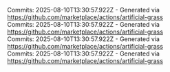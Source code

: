 Commits: 2025-08-10T13:30:57.922Z - Generated via https://github.com/marketplace/actions/artificial-grass
<br>
Commits: 2025-08-10T13:30:57.922Z - Generated via https://github.com/marketplace/actions/artificial-grass
<br>
Commits: 2025-08-10T13:30:57.922Z - Generated via https://github.com/marketplace/actions/artificial-grass
<br>
Commits: 2025-08-10T13:30:57.922Z - Generated via https://github.com/marketplace/actions/artificial-grass
<br>

